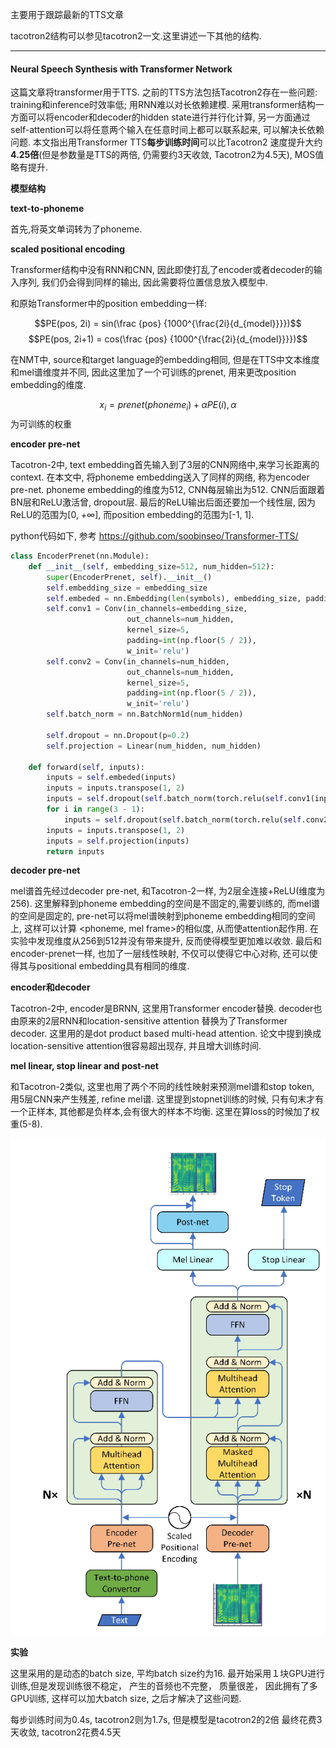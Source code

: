 主要用于跟踪最新的TTS文章


tacotron2结构可以参见tacotron2一文.这里讲述一下其他的结构.



----------------

#### Neural Speech Synthesis with Transformer Network


这篇文章将transformer用于TTS. 之前的TTS方法包括Tacotron2存在一些问题: training和inference时效率低; 用RNN难以对长依赖建模. 采用transformer结构一方面可以将encoder和decoder的hidden state进行并行化计算, 另一方面通过self-attention可以将任意两个输入在任意时间上都可以联系起来, 可以解决长依赖问题. 本文指出用Transformer TTS**每步训练时间**可以比Tacotron2 速度提升大约**4.25倍**(但是参数量是TTS的两倍, 仍需要约3天收敛, Tacotron2为4.5天), MOS值略有提升.


**模型结构**

**text-to-phoneme**

首先,将英文单词转为了phoneme. 

**scaled positional encoding**

Transformer结构中没有RNN和CNN, 因此即使打乱了encoder或者decoder的输入序列, 我们仍会得到同样的输出, 因此需要将位置信息放入模型中. 

和原始Transformer中的position embedding一样:

$$PE(pos, 2i) = sin(\frac {pos} {1000^{\frac{2i}{d_{model}}}})$$
$$PE(pos, 2i+1) = cos(\frac {pos} {1000^{\frac{2i}{d_{model}}}})$$


在NMT中, source和target language的embedding相同, 但是在TTS中文本维度和mel谱维度并不同, 因此这里加了一个可训练的prenet, 用来更改position embedding的维度.


$$x_i=prenet(phoneme_i) + \alpha PE(i), \alpha $$为可训练的权重

**encoder pre-net**

Tacotron-2中, text embedding首先输入到了3层的CNN网络中,来学习长距离的context. 在本文中, 将phoneme embedding送入了同样的网络, 称为encoder pre-net.  phoneme embedding的维度为512, CNN每层输出为512. CNN后面跟着BN层和ReLU激活曾, dropout层. 最后的ReLU输出后面还要加一个线性层, 因为ReLU的范围为[0, +∞], 而position embedding的范围为[-1, 1]. 

python代码如下, 参考 https://github.com/soobinseo/Transformer-TTS/ 


```python
class EncoderPrenet(nn.Module):
    def __init__(self, embedding_size=512, num_hidden=512):
        super(EncoderPrenet, self).__init__()
        self.embedding_size = embedding_size
        self.embeded = nn.Embedding(len(symbols), embedding_size, padding_idx=0)
        self.conv1 = Conv(in_channels=embedding_size,
                          out_channels=num_hidden,
                          kernel_size=5,
                          padding=int(np.floor(5 / 2)),
                          w_init='relu')
        self.conv2 = Conv(in_channels=num_hidden,
                          out_channels=num_hidden,
                          kernel_size=5,
                          padding=int(np.floor(5 / 2)),
                          w_init='relu')
        self.batch_norm = nn.BatchNorm1d(num_hidden)

        self.dropout = nn.Dropout(p=0.2)
        self.projection = Linear(num_hidden, num_hidden)
    
    def forward(self, inputs):
        inputs = self.embeded(inputs)
        inputs = inputs.transpose(1, 2)
        inputs = self.dropout(self.batch_norm(torch.relu(self.conv1(inputs))))
        for i in range(3 - 1):
            inputs = self.dropout(self.batch_norm(torch.relu(self.conv2(inputs))))
        inputs = inputs.transpose(1, 2)
        inputs = self.projection(inputs)
        return inputs
```


**decoder pre-net**

mel谱首先经过decoder pre-net, 和Tacotron-2一样, 为2层全连接+ReLU(维度为256). 这里解释到phoneme embedding的空间是不固定的,需要训练的, 而mel谱的空间是固定的, pre-net可以将mel谱映射到phoneme embedding相同的空间上, 这样可以计算 <phoneme, mel frame>的相似度, 从而使attention起作用.  在实验中发现维度从256到512并没有带来提升, 反而使得模型更加难以收敛. 最后和encoder-prenet一样, 也加了一层线性映射, 不仅可以使得它中心对称, 还可以使得其与positional embedding具有相同的维度. 


**encoder和decoder**

Tacotron-2中, encoder是BRNN, 这里用Transformer encoder替换. decoder也由原来的2层RNN和location-sensitive attention 替换为了Transformer decoder. 这里用的是dot product based multi-head attention. 论文中提到换成location-sensitive attention很容易超出现存, 并且增大训练时间.

**mel linear, stop linear and post-net**

和Tacotron-2类似, 这里也用了两个不同的线性映射来预测mel谱和stop token, 用5层CNN来产生残差, refine mel谱. 这里提到stopnet训练的时候, 只有句末才有一个正样本, 其他都是负样本,会有很大的样本不均衡. 这里在算loss的时候加了权重(5-8). 


![](/papers/tts/72.png)


**实验**

这里采用的是动态的batch size, 平均batch size约为16. 最开始采用１块GPU进行训练,但是发现训练很不稳定， 产生的音频也不完整， 质量很差， 因此拥有了多GPU训练, 这样可以加大batch size, 之后才解决了这些问题. 

每步训练时间为0.4s, tacotron2则为1.7s, 但是模型是tacotron2的2倍
最终花费3天收敛, tacotron2花费4.5天

